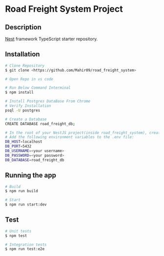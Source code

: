 # Road Freight System Project

## Description

[Nest](https://github.com/nestjs/nest) framework TypeScript starter repository.

## Installation

```bash
# Clone Repository
$ git clone <https://github.com/Mahir09/road_freight_system>

# Open Repo in vs code

# Run Below Command Interminal
$ npm install

# Install Postgres DataBase From Chrome
# Verify Installation
psql -U postgres

# Create a Database
CREATE DATABASE road_freight_db;

# In the root of your NestJS project(inside road_freight_system), create a file named .env.
# Add the following environment variables to the .env file:
DB_HOST=localhost
DB_PORT=5432
DB_USERNAME=<your username>
DB_PASSWORD=<your password>
DB_DATABASE=road_freight_db

```

## Running the app

```bash
# Build
$ npm run build

# Start
$ npm run start:dev

```

## Test

```bash
# Unit tests
$ npm test

# Integration tests
$ npm run test:e2e
```